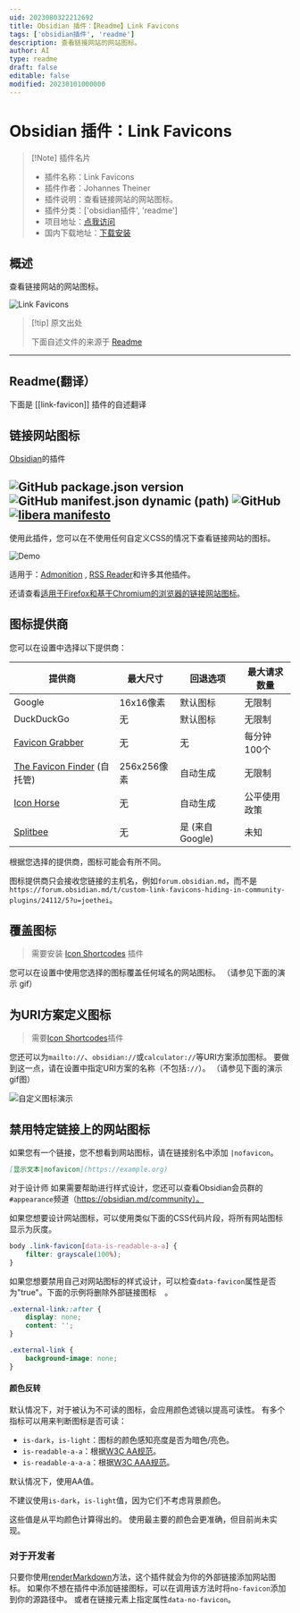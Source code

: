 ```yaml
---
uid: 2023080322212692
title: Obsidian 插件：【Readme】Link Favicons
tags: ['obsidian插件', 'readme']
description: 查看链接网站的网站图标。
author: AI
type: readme
draft: false
editable: false
modified: 20230101000000
---
```


# Obsidian 插件：Link Favicons

> [!Note] 插件名片
> - 插件名称：Link Favicons
> - 插件作者：Johannes Theiner
> - 插件说明：查看链接网站的网站图标。
> - 插件分类：['obsidian插件', 'readme']
> - 项目地址：[点我访问](https://github.com/joethei/obsidian-link-favicon)
> - 国内下载地址：[下载安装](https://pkmer.cn/products/plugin/pluginMarket/?link-favicon)

## 概述

查看链接网站的网站图标。

![Link Favicons](https://cdn.pkmer.cn/covers/link-favicon.png!pkmer)

> [!tip] 原文出处
> 
>下面自述文件的来源于 [Readme](https://ghproxy.net/https://raw.githubusercontent.com/joethei/obsidian-link-favicon/master/README.md)
> 

---

## Readme(翻译）

下面是 [[link-favicon]] 插件的自述翻译


## 链接网站图标

[Obsidian](https://obsidian.md)的插件

![GitHub package.json version](https://img.shields.io/github/package-json/v/joethei/obsidian-link-favicon)
![GitHub manifest.json dynamic (path)](https://img.shields.io/github/manifest-json/minAppVersion/joethei/obsidian-link-favicon?label=lowest%20supported%20app%20version)
![GitHub](https://img.shields.io/github/license/joethei/obsidian-link-favicon)
[![libera manifesto](https://img.shields.io/badge/libera-manifesto-lightgrey.svg)](https://liberamanifesto.com)
---

使用此插件，您可以在不使用任何自定义CSS的情况下查看链接网站的图标。

![Demo](https://i.joethei.space/Obsidian_zWTByulHmW.png)

适用于：[Admonition](https://github.com/valentine195/obsidian-admonition)
, [RSS Reader](https://github.com/joethei/obsidian-rss)和许多其他插件。

还请查看[适用于Firefox和基于Chromium的浏览器的链接网站图标](https://github.com/joethei/browser-favicon-links)。

## 图标提供商
您可以在设置中选择以下提供商：

| 提供商                                                              | 最大尺寸  | 回退选项                | 最大请求数量    |
|--------------------------------------------------------------------|-----------|-------------------------|-----------------|
| Google                                                             | 16x16像素 | 默认图标                | 无限制️         |
| DuckDuckGo                                                         | 无        | 默认图标                | 无限制          |
| [Favicon Grabber](https://favicongrabber.com/)                     | 无        | 无                      | 每分钟100个     | 
| [The Favicon Finder](https://github.com/mat/besticon) (自托管)     | 256x256像素 | 自动生成                | 无限制️         |
| [Icon Horse](https://icon.horse/)                                  | 无        | 自动生成                | 公平使用政策     |
| [Splitbee](https://github.com/splitbee/favicon-resolver)           | 无        | 是 (来自Google)         | 未知            |

根据您选择的提供商，图标可能会有所不同。

图标提供商只会接收您链接的主机名，例如`forum.obsidian.md`，而不是`https://forum.obsidian.md/t/custom-link-favicons-hiding-in-community-plugins/24112/5?u=joethei`。

## 覆盖图标
> 需要安装 [Icon Shortcodes](https://github.com/aidenlx/obsidian-icon-shortcodes) 插件

您可以在设置中使用您选择的图标覆盖任何域名的网站图标。
（请参见下面的演示 gif）

## 为URI方案定义图标
> 需要[Icon Shortcodes](https://github.com/aidenlx/obsidian-icon-shortcodes)插件

您还可以为`mailto://`、`obsidian://`或`calculator://`等URI方案添加图标。
要做到这一点，请在设置中指定URI方案的名称（不包括`://`）。
（请参见下面的演示gif图）

![自定义图标演示](https://i.joethei.space/IJkX7xvrUB.gif)

## 禁用特定链接上的网站图标
如果您有一个链接，您不想看到网站图标，请在链接别名中添加 `|nofavicon`。
```md
[显示文本|nofavicon](https://example.org)
```

对于设计师
如果需要帮助进行样式设计，您还可以查看Obsidian会员群的`#appearance`频道（https://obsidian.md/community）。

如果您想要设计网站图标，可以使用类似下面的CSS代码片段，将所有网站图标显示为灰度。

```css
body .link-favicon[data-is-readable-a-a] {
	filter: grayscale(100%);
}
```

如果您想要禁用自己对网站图标的样式设计，可以检查`data-favicon`属性是否为"true"。下面的示例将删除外部链接图标<img src="https://upload.wikimedia.org/wikipedia/commons/thumb/6/6a/External_link_font_awesome.svg/240px-External_link_font_awesome.svg.png" height="15px">。

```css
.external-link::after {
	display: none;
	content: '';
}

.external-link {
	background-image: none;
}
```

#### 颜色反转

默认情况下，对于被认为不可读的图标，会应用颜色滤镜以提高可读性。
有多个指标可以用来判断图标是否可读：
- `is-dark`，`is-light`：图标的颜色感知亮度是否为暗色/亮色。
- `is-readable-a-a`：根据[W3C AA规范](https://www.w3.org/TR/UNDERSTANDING-WCAG20/visual-audio-contrast-contrast.html)。
- `is-readable-a-a-a`：根据[W3C AAA规范](https://www.w3.org/TR/UNDERSTANDING-WCAG20/visual-audio-contrast7.html)。

默认情况下，使用AA值。

不建议使用`is-dark`，`is-light`值，因为它们不考虑背景颜色。

这些值是从平均颜色计算得出的。
使用最主要的颜色会更准确，但目前尚未实现。

### 对于开发者

只要你使用[renderMarkdown](https://marcus.se.net/obsidian-plugin-docs/api/classes/MarkdownRenderer#rendermarkdown)方法，这个插件就会为你的外部链接添加网站图标。
如果你不想在插件中添加链接图标，可以在调用该方法时将`no-favicon`添加到你的源路径中。
或者在链接元素上指定属性`data-no-favicon`。




